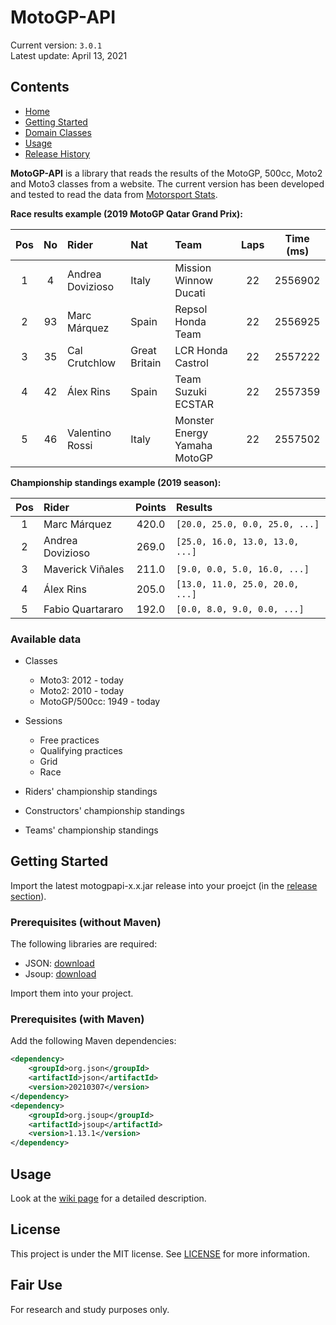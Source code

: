 # MotoGP-API

Current version: `3.0.1` \
Latest update: April 13, 2021

## Contents

* [Home](https://github.com/ParsaD23/MotoGP-API/wiki)
* [Getting Started](https://github.com/ParsaD23/MotoGP-API/wiki/1.-Getting-Started)
* [Domain Classes](https://github.com/ParsaD23/MotoGP-API/wiki/2.-Domain-classes)
* [Usage](https://github.com/ParsaD23/MotoGP-API/wiki/3.-Usage)
* [Release History](https://github.com/ParsaD23/MotoGP-API/wiki/4.-Release-History)

**MotoGP-API** is a library that reads the results of the MotoGP, 500cc, Moto2 and Moto3 classes from a website. 
The current version has been developed and tested to read the data from [Motorsport Stats](https://results.motorsportstats.com/series/motogp/).

**Race results example (2019 MotoGP Qatar Grand Prix):**

| Pos | No  | Rider            | Nat           | Team                         | Laps | Time (ms) |
|:---:|:---:|:---------------- |:------------- |:---------------------------- |:----:|:---------:|
| 1   | 4   | Andrea Dovizioso | Italy         | Mission Winnow Ducati        | 22   | 2556902   |
| 2   | 93  | Marc Márquez     | Spain         | Repsol Honda Team            | 22   | 2556925   |
| 3   | 35  | Cal Crutchlow    | Great Britain | LCR Honda Castrol            | 22   | 2557222   |
| 4   | 42  | Álex Rins        | Spain         | Team Suzuki ECSTAR           | 22   | 2557359   |
| 5   | 46  | Valentino Rossi  | Italy         | Monster Energy Yamaha MotoGP | 22   | 2557502   |

**Championship standings example (2019 season):**

| Pos | Rider            | Points | Results                         |
|:---:|:---------------- |:------:|:------------------------------- |
| 1   | Marc Márquez     | 420.0  | `[20.0, 25.0, 0.0, 25.0, ...]`  |
| 2   | Andrea Dovizioso | 269.0  | `[25.0, 16.0, 13.0, 13.0, ...]` |
| 3   | Maverick Viñales | 211.0  | `[9.0, 0.0, 5.0, 16.0, ...]`    |
| 4   | Álex Rins        | 205.0  | `[13.0, 11.0, 25.0, 20.0, ...]` |
| 5   | Fabio Quartararo | 192.0  | `[0.0, 8.0, 9.0, 0.0, ...]`     |

### Available data

* Classes
  
  * Moto3: 2012 - today
  * Moto2: 2010 - today
  * MotoGP/500cc: 1949 - today

* Sessions
  
  * Free practices
  * Qualifying practices
  * Grid
  * Race

* Riders' championship standings

* Constructors' championship standings

* Teams' championship standings

## Getting Started

Import the latest motogpapi-x.x.jar release into your proejct (in the [release section](https://github.com/ParsaD23/MotoGP-API/releases)).

### Prerequisites (without Maven)

The following libraries are required:

* JSON: [download](https://repo1.maven.org/maven2/org/json/json/20190722/json-20190722.jar)
* Jsoup: [download](https://jsoup.org/packages/jsoup-1.13.1.jar)

Import them into your project.

### Prerequisites (with Maven)

Add the following Maven dependencies:

```xml
<dependency>
    <groupId>org.json</groupId>
    <artifactId>json</artifactId>
    <version>20210307</version>
</dependency>
<dependency>
    <groupId>org.jsoup</groupId>
    <artifactId>jsoup</artifactId>
    <version>1.13.1</version>
</dependency>
```

## Usage

Look at the [wiki page](https://github.com/ParsaD23/MotoGP-API/wiki) for a detailed description.

## License

This project is under the MIT license. See [LICENSE](https://github.com/ParsaD23/MotoGP-API/blob/master/LICENSE) for more information.

## Fair Use

For research and study purposes only.
